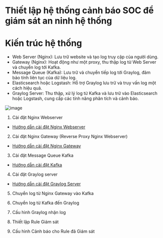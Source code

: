 # Thiết lập hệ thống cảnh báo SOC để giám sát an ninh hệ thống
# Kiến trúc hệ thống
- Web Server (Nginx): Lưu trữ website và tạo log truy cập của người dùng.
- Gateway (Nginx): Hoạt động như một proxy, thu thập log từ Web Server và chuyển log tới Kafka.
- Message Queue (Kafka): Lưu trữ và chuyển tiếp log tới Graylog, đảm bảo tính liên tục của dữ liệu log.
- Elasticsearch hoặc Logstash: Hỗ trợ Graylog lưu trữ và truy vấn log một cách hiệu quả.
- Graylog Server: Thu thập, xử lý log từ Kafka và lưu trữ vào Elasticsearch hoặc Logstash, cung cấp các tính năng phân tích và cảnh báo.

![image](https://github.com/user-attachments/assets/374f04f0-be12-4cd3-9ce4-c5707f7f51a6)

1. Cài đặt Nginx Webserver
- [Hướng dẫn cài đặt Nginx Webserver](https://github.com/NTKien-ptitt/Set-up-a-SOC-alert-system-to-monitor-system-security/blob/main/1.%20Nginx%20Webserver/README.md)

2. Cài đặt Nginx Gateway (Reverse Proxy Nginx Webserver)
- [Hướng dẫn cài đặt Nginx Gateway](https://github.com/NTKien-ptitt/Set-up-a-SOC-alert-system-to-monitor-system-security/blob/main/2.%20Nginx%20Gateway/README.md)

3. Cài đặt Message Queue Kafka
- [Hướng dẫn cài đặt Kafka](https://github.com/NTKien-ptitt/Set-up-a-SOC-alert-system-to-monitor-system-security/blob/main/3.%20Install%20KAFKA/README.md)

4. Cài đặt Graylog server
- [Hướng dẫn cài đặt Graylog Server](https://github.com/NTKien-ptitt/Set-up-a-SOC-alert-system-to-monitor-system-security/blob/main/4.%20Install%20Graylog%20Server/README.md)

5. Chuyển log từ Nginx Gateway vào Kafka

6. Chuyển log từ Kafka đến Graylog

7. Cấu hình Graylog nhận log

8. Thiết lập Rule Giám sát

9. Cấu hình Cảnh báo cho Rule đã Giám sát
